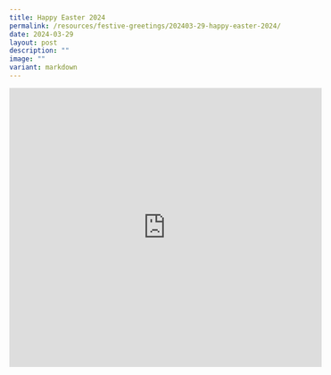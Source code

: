 ```yaml
---
title: Happy Easter 2024
permalink: /resources/festive-greetings/202403-29-happy-easter-2024/
date: 2024-03-29
layout: post
description: ""
image: ""
variant: markdown
---
```

<iframe allow="autoplay; clipboard-write; encrypted-media; picture-in-picture; web-share" allowfullscreen="true" frameborder="0" scrolling="no" style="border:none;overflow:hidden" height="500" width="560" src="https://www.facebook.com/plugins/video.php?height=314&amp;href=https%3A%2F%2Fwww.facebook.com%2Falpshealthcaresupplychain%2Fvideos%2F247574658433509%2F&amp;show_text=true&amp;width=560&amp;t=0"></iframe>